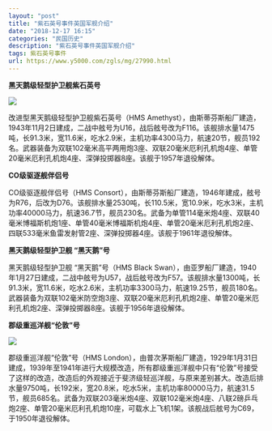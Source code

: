 ```yaml
---
layout: "post"
title: "紫石英号事件英国军舰介绍"
date: "2018-12-17 16:15"
categories: "民国历史"
description: "紫石英号事件英国军舰介绍"
tags: 紫石英号事件
url: https://www.y5000.com/zgls/mg/27990.html
---
```






**黑天鹅级轻型护卫舰紫石英号**

![](https://img.y5000.com/uploads/allimg/180123/8-1P123164455957.jpg)

改进型黑天鹅级轻型护卫舰紫石英号（HMS
Amethyst），由斯蒂芬斯船厂建造，1943年11月2日建成，二战中舷号为U16，战后舷号改为F116。该舰排水量1475吨，长91.3米，宽11.6米，吃水2.9米，主机功率4300马力，航速20节，舰员192名。武器装备为双联102毫米高平两用炮3座、双联20毫米厄利孔机炮4座、单管20毫米厄利孔机炮4座、深弹投掷器8座。该舰于1957年退役解体。

**CO级驱逐舰伴侣号**

CO级驱逐舰伴侣号（HMS
Consort），由斯蒂芬斯船厂建造，1946年建成，舷号为R76，后改为D76。该舰排水量2530吨，长110.5米，宽10.9米，吃水3米，主机功率40000马力，航速36.7节，舰员230名。武备为单管114毫米炮4座、双联40毫米博福斯机炮1座、单管40毫米博福斯机炮4座、单管20毫米厄利孔机炮2座、四联533毫米鱼雷发射管2座、深弹投掷器4座。该舰于1961年退役解体。

**黑天鹅级轻型护卫舰 “黑天鹅”号**

黑天鹅级轻型护卫舰 “黑天鹅”号（HMS Black
Swan），由亚罗船厂建造，1940年1月27日建成，二战中舷号为U57，战后舷号改为F57。该舰排水量1300吨，长91.3米，宽11.6米，吃水2.6米，主机功率3300马力，航速19.25节，舰员180名。武器装备为双联102毫米防空炮3座、双联20毫米厄利孔机炮2座、单管20毫米厄利孔机炮2座、深弹投掷器8座。该舰于1956年退役解体。

**郡级重巡洋舰“伦敦”号**

**![](https://img.y5000.com/uploads/allimg/180123/8-1P123164403137.jpg)**

郡级重巡洋舰“伦敦”号（HMS
London），由普次茅斯船厂建造，1929年1月31日建成，1939年至1941年进行大规模改造，所有郡级重巡洋舰中只有“伦敦”号接受了这样的改造，改造后的外观接近于斐济级轻巡洋舰，与原来差别甚大。改造后排水量9750吨，长192米，宽20.8米，吃水5米，主机功率80000马力，航速31.5节，舰员685名。武备为双联203毫米炮4座、双联102毫米炮4座、八联2磅乒乓炮2座、单管20毫米厄利孔机炮10座，可载水上飞机1架。该舰战后舷号为C69，于1950年退役解体。
